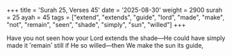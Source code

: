 +++
title = 'Surah 25, Verses 45'
date = '2025-08-30'
weight = 2900
surah = 25
ayah = 45
tags = ["extend", "extends", "guide", "lord", "made", "make", "not", "remain", "seen", "shade", "simply", "sun", "willed"]
+++

Have you not seen how your Lord extends the shade—He could have simply made it ˹remain˺ still if He so willed—then We make the sun its guide,